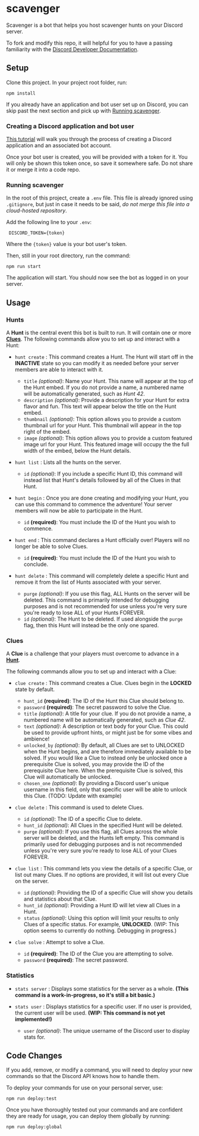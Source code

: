 # scavenger

Scavenger is a bot that helps you host scavenger hunts on your Discord server.

To fork and modify this repo, it will helpful for you to have a passing familiarity with the [Discord Developer Documentation](https://discord.com/developers/docs/intro).

## Setup

Clone this project. In your project root folder, run:

```shell
npm install
```

If you already have an application and bot user set up on Discord, you can skip past the next section and pick up with [Running scavenger](#running-scavenger).

### Creating a Discord application and bot user

[This tutorial](https://discordpy.readthedocs.io/en/stable/discord.html) will walk you through the process of creating a Discord application and an associated bot account.

Once your bot user is created, you will be provided with a token for it. You will only be shown this token once, so save it somewhere safe. Do not share it or merge it into a code repo.

### Running scavenger

In the root of this project, create a `.env` file. This file is already ignored using `.gitignore`, but just in case it needs to be said, *do not merge this file into a cloud-hosted repository*.

Add the following line to your `.env`:
 ```shell
  DISCORD_TOKEN={token}
 ```
 
Where the `{token}` value is your bot user's token.

Then, still in your root directory, run the command:
```shell
npm run start
```

The application will start. You should now see the bot as logged in on your server.

## Usage

### Hunts

A **Hunt** is the central event this bot is built to run. It will contain one or more [**Clues**](#clues).
The following commands allow you to set up and interact with a Hunt:

- `hunt create` : This command creates a Hunt. The Hunt will start off in the **INACTIVE** state so you can modify it as needed before your server members are able to interact with it.

  - `title` *(optional)*: Name your Hunt. This name will appear at the top of the Hunt embed. If you do not provide a name, a numbered name will be automatically generated, such as *Hunt 42*.
  - `description` *(optional)*: Provide a description for your Hunt for extra flavor and fun. This text will appear below the title on the Hunt embed.
  - `thumbnail` *(optional)*: This option allows you to provide a custom thumbnail url for your Hunt. This thumbnail will appear in the top right of the embed.
  - `image` *(optional)*: This option allows you to provide a custom featured image url for your Hunt. This featured image will occupy the the full width of the embed, below the Hunt details.

- `hunt list` : Lists all the hunts on the server.
  - `id` *(optional)*: If you include a specific Hunt ID, this command will instead list that Hunt's details followed by all of the Clues in that Hunt.

- `hunt begin` : Once you are done creating and modifying your Hunt, you can use this command to commence the adventure! Your server members will now be able to participate in the Hunt.
  - `id` **(required)**: You must include the ID of the Hunt you wish to commence.

- `hunt end` : This command declares a Hunt officially over! Players will no longer be able to solve Clues.
  - `id` **(required)**: You must include the ID of the Hunt you wish to conclude.

- `hunt delete` : This command will completely delete a specific Hunt and remove it from the list of Hunts associated with your server.
  - `purge` *(optional)*: If you use this flag, ALL Hunts on the server will be deleted. This command is primarily intended for debugging purposes and is not recommended for use unless you're very sure you're ready to lose ALL of your Hunts FOREVER.
  - `id` *(optional)*: The Hunt to be deleted. If used alongside the `purge` flag, then this Hunt will instead be the only one spared.

### Clues

A **Clue** is a challenge that your players must overcome to advance in a [**Hunt**](#hunts).

The following commands allow you to set up and interact with a Clue:

- `clue create` : This command creates a Clue. Clues begin in the **LOCKED** state by default.

  - `hunt_id` **(required)**: The ID of the Hunt this Clue should belong to.
  - `password` **(required)**: The secret password to solve the Clue.
  - `title` *(optional)*: A title for your clue. If you do not provide a name, a numbered name will be automatically generated, such as *Clue 42*.
  - `text` *(optional)*: A description or text body for your Clue. This could be used to provide upfront hints, or might just be for some vibes and ambience!
  - `unlocked_by` *(optional)*: By default, all Clues are set to UNLOCKED when the Hunt begins, and are therefore immediately available to be solved. If you would like a Clue to instead only be unlocked once a prerequisite Clue is solved, you may provide the ID of the prerequisite Clue here. When the prerequisite Clue is solved, this Clue will automatically be unlocked.
  - `chosen_one` *(optional)*: By providing a Discord user's unique username in this field, only that specific user will be able to unlock this Clue. (TODO: Update with example)

- `clue delete` : This command is used to delete Clues.
  - `id` *(optional)*: The ID of a specific Clue to delete.
  - `hunt_id` *(optional)*: All Clues in the specified Hunt will be deleted.
  - `purge` *(optional)*: If you use this flag, all Clues across the whole server will be deleted, and the Hunts left empty. This command is primarily used for debugging purposes and is not recommended unless you're very sure you're ready to lose ALL of your Clues FOREVER.

- `clue list` : This command lets you view the details of a specific Clue, or list out many Clues. If no options are provided, it will list out every Clue on the server.
  - `id` *(optional)*: Providing the ID of a specific Clue will show you details and statistics about that Clue.
  - `hunt_id` *(optional)*: Providing a Hunt ID will let view all Clues in a Hunt.
  - `status` *(optional)*: Using this option will limit your results to only Clues of a specific status. For example, **UNLOCKED**. (WIP: This option seems to currently do nothing. Debugging in progress.)

- `clue solve` : Attempt to solve a Clue.
  - `id` **(required)**: The ID of the Clue you are attempting to solve.
  - `password` **(required)**: The secret password.

### Statistics

- `stats server` : Displays some statistics for the server as a whole. **(This command is a work-in-progress, so it's still a bit basic.)**

- `stats user` : Displays statistics for a specific user. If no user is provided, the current user will be used. **(WIP: This command is not yet implemented!)**
  - `user` *(optional)*: The unique username of the Discord user to display stats for.

## Code Changes

If you add, remove, or modify a command, you will need to deploy your new commands so that the Discord API knows how to handle them.

To deploy your commands for use on your personal server, use:
```shell
npm run deploy:test
```

Once you have thoroughly tested out your commands and are confident they are ready for usage, you can deploy them globally by running:
```shell
npm run deploy:global
```
